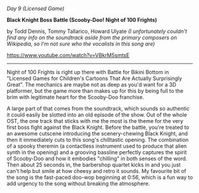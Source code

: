 _Day 9 (Licensed Game)_

**Black Knight Boss Battle (Scooby-Doo! Night of 100 Frights)**

by Todd Dennis, Tommy Tallarico, Howard Ulyate _(I unfortunately couldn't find any info on the soundtrack aside from the primary composers on Wikipedia, so I'm not sure who the vocalists in this song are)_

https://www.youtube.com/watch?v=VBkrM5smtsE

******

Night of 100 Frights is right up there with Battle for Bikini Bottom in "Licensed Games for Children's Cartoons That Are Actually Surprisingly Great". The mechanics are maybe not as deep as you'd want for a 3D platformer, but the game more than makes up for this by being full to the brim with legitimate heart for the Scooby-Doo franchise.

A large part of that comes from the soundtrack, which sounds so authentic it could easily be slotted into an old episode of the show. Out of the whole OST, the one track that sticks with me the most is the theme for the very first boss fight against the Black Knight. Before the battle, you're treated to an awesome cutscene introducing the scenery-chewing Black Knight, and then it immediately cuts to this song's chilltastic opening. The combination of a spooky theremin (a contactless instrument used to produce that alien synth in the opening) and a grooving bassline perfectly captures the spirit of Scooby-Doo and how it embodies "chilling" in both senses of the word. Then about 25 seconds in, the barbershop quartet kicks in and you just can't help but smile at how cheesy and retro it sounds. My favourite bit of the song is the fast-paced doo-wop beginning at 0:56, which is a fun way to add urgency to the song without breaking the atmosphere.
